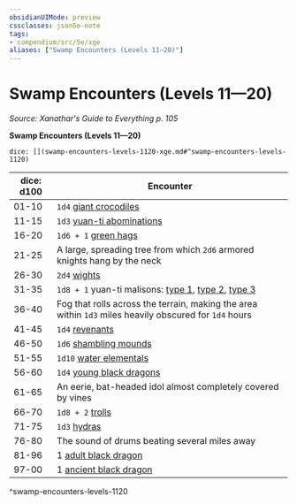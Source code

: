 ```yaml
---
obsidianUIMode: preview
cssclasses: json5e-note
tags:
- compendium/src/5e/xge
aliases: ["Swamp Encounters (Levels 11—20)"]
---
```

# Swamp Encounters (Levels 11—20)
*Source: Xanathar's Guide to Everything p. 105* 

**Swamp Encounters (Levels 11—20)**

`dice: [](swamp-encounters-levels-1120-xge.md#^swamp-encounters-levels-1120)`

| dice: d100 | Encounter |
|------------|-----------|
| 01-10 | `1d4` [giant crocodiles](/2-Mechanics/CLI/bestiary/beast/giant-crocodile.md) |
| 11-15 | `1d3` [yuan-ti abominations](/2-Mechanics/CLI/bestiary/monstrosity/yuan-ti-abomination.md) |
| 16-20 | `1d6 + 1` [green hags](/2-Mechanics/CLI/bestiary/fey/green-hag.md) |
| 21-25 | A large, spreading tree from which `2d6` armored knights hang by the neck |
| 26-30 | `2d4` [wights](/2-Mechanics/CLI/bestiary/undead/wight.md) |
| 31-35 | `1d8 + 1` yuan-ti malisons: [type 1](/2-Mechanics/CLI/bestiary/monstrosity/yuan-ti-malison-type-1.md), [type 2](/2-Mechanics/CLI/bestiary/monstrosity/yuan-ti-malison-type-2.md), [type 3](/2-Mechanics/CLI/bestiary/monstrosity/yuan-ti-malison-type-3.md) |
| 36-40 | Fog that rolls across the terrain, making the area within `1d3` miles heavily obscured for `1d4` hours |
| 41-45 | `1d4` [revenants](/2-Mechanics/CLI/bestiary/undead/revenant.md) |
| 46-50 | `1d6` [shambling mounds](/2-Mechanics/CLI/bestiary/plant/shambling-mound.md) |
| 51-55 | `1d10` [water elementals](/2-Mechanics/CLI/bestiary/elemental/water-elemental.md) |
| 56-60 | `1d4` [young black dragons](/2-Mechanics/CLI/bestiary/dragon/young-black-dragon.md) |
| 61-65 | An eerie, bat-headed idol almost completely covered by vines |
| 66-70 | `1d8 + 2` [trolls](/2-Mechanics/CLI/bestiary/giant/troll.md) |
| 71-75 | `1d3` [hydras](/2-Mechanics/CLI/bestiary/monstrosity/hydra.md) |
| 76-80 | The sound of drums beating several miles away |
| 81-96 | 1 [adult black dragon](/2-Mechanics/CLI/bestiary/dragon/adult-black-dragon.md) |
| 97-00 | 1 [ancient black dragon](/2-Mechanics/CLI/bestiary/dragon/ancient-black-dragon.md) |
^swamp-encounters-levels-1120